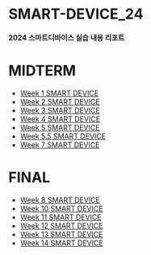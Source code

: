 # SMART-DEVICE_24
**2024 스마트디바이스 실습 내용 리포트**


MIDTERM
=======
* [ Week 1 SMART DEVICE](https://github.com/john020202/SMART-DEVICE_24/wiki/Week-1-SMART%E2%80%90DEVICE)
* [ Week 2 SMART DEVICE](https://github.com/john020202/SMART-DEVICE_24/wiki/Week-2-SMART%E2%80%90DEVICE)
* [ Week 3 SMART DEVICE](https://github.com/john020202/SMART-DEVICE_24/wiki/Week-3-SMART%E2%80%90DEVICE)
* [ Week 4 SMART DEVICE](https://github.com/john020202/SMART-DEVICE_24/wiki/Week-4-SMART%E2%80%90DEVICE)
* [ Week 5 SMART DEVICE](https://github.com/john020202/SMART-DEVICE_24/wiki/Week-5-SMART%E2%80%90DEVICE)
* [ Week 5.5 SMART DEVICE](https://github.com/john020202/SMART-DEVICE_24/wiki/Week-5.5-SMART%E2%80%90DEVICE)
* [ Week 7 SMART DEVICE](https://github.com/john020202/SMART-DEVICE_24/wiki/Week-7-SMART%E2%80%90DEVICE)

FINAL
=======
* [ Week 8 SMART DEVICE](https://github.com/john020202/SMART-DEVICE_24/wiki/Week-8-SMART%E2%80%90DEVICE)
* [ Week 10 SMART DEVICE](https://github.com/john020202/SMART-DEVICE_24/wiki/Week_10-SMART%E2%80%90DEVICE)
* [ Week 11 SMART DEVICE](https://github.com/john020202/SMART-DEVICE_24/wiki/Week_11-SMART%E2%80%90DEVICE)
* [ Week 12 SMART DEVICE](https://github.com/john020202/SMART-DEVICE_24/wiki/Week_12-SMART%E2%80%90DEVICE)
* [ Week 13 SMART DEVICE](https://github.com/john020202/SMART-DEVICE_24/wiki/Week_13-SMART%E2%80%90DEVICE)
* [ Week 14 SMART DEVICE](https://github.com/john020202/SMART-DEVICE_24/wiki/Week_14-SMART%E2%80%90DEVICE)
